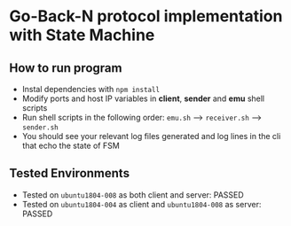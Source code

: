# Go-Back-N protocol implementation with State Machine

## How to run program
- Instal dependencies with `npm install`
- Modify ports and host IP variables in **client**, **sender** and **emu** shell scripts
- Run shell scripts in the following order: `emu.sh` --> `receiver.sh` --> `sender.sh`
- You should see your relevant log files generated and log lines in the cli that echo the state of FSM

## Tested Environments
-  Tested on `ubuntu1804-008` as both client and server: PASSED
-  Tested on `ubuntu1804-004` as client and `ubuntu1804-008` as server: PASSED